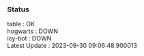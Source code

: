 ### Status


table : OK  
hogwarts : DOWN  
icy-bot : DOWN  
Latest Update : 2023-09-30 09:06:48.900013
